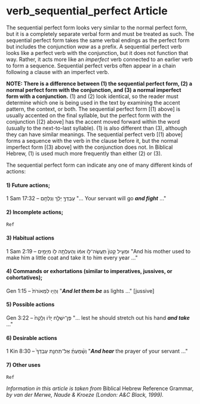 # verb_sequential_perfect Article
The sequential perfect form looks very similar to the normal perfect form, but it is a completely separate verbal form and must be treated as such. The sequential perfect form takes the same verbal endings as the perfect form but includes the conjunction *waw* as a prefix. A sequential perfect verb looks like a perfect verb with the conjunction, but it does not function that way. Rather, it acts more like an *imperfect* verb connected to an earlier verb to form a sequence. Sequential perfect verbs often appear in a chain following a clause with an imperfect verb.

**NOTE: There is a difference between (1) the sequential perfect form, (2) a normal perfect form with the conjunction, and (3) a normal imperfect form with a conjunction.** (1) and (2) look identical, so the reader must determine which one is being used in the text by examining the accent pattern, the context, or both.  The sequential perfect form [(1) above] is usually accented on the final syllable, but the perfect form with the conjunction [(2) above] has the accent moved forward within the word (usually to the next-to-last syllable). (1) is also different than (3), although they can have similar meanings.  The sequential perfect verb [(1) above] forms a sequence with the verb in the clause before it, but the normal imperfect form [(3) above] with the conjunction does not. In Biblical Hebrew, (1) is used much more frequently than either (2) or (3).

The sequential perfect form can indicate any one of many different kinds of actions:

#### **1) Future actions;**
1 Sam 17:32 –  עַבְדְּךָ֣ יֵלֵ֔ךְ וְנִלְחַ֖ם  "... Your servant will go ***and fight*** ..."
    
#### **2) Incomplete actions;**

    Ref

#### **3) Habitual actions**
1 Sam 2:19 –  וּמְעִ֤יל קָטֹן֙ תַּעֲשֶׂה־לּ֣וֹ אִמּ֔וֹ וְהַעַלְתָ֥ה ל֖וֹ מִיָּמִ֣ים  "And his mother used to make him a little coat and take it to him every year ..."


#### **4) Commands or exhortations (similar to imperatives, jussives, or cohortatives);**


Gen 1:15 –  וְהָי֤וּ לִמְאוֹרֹת֙   "***And let them be*** as lights ..." [jussive]


#### **5) Possible actions**
Gen 3:22 –  פֶּן־יִשְׁלַ֣ח יָד֗וֹ וְלָקַח֙  "... lest he should stretch out his hand ***and take*** ..."  


#### **6) Desirable actions**
1 Kin 8:30 –  וְשָׁ֨מַעְתָּ֜ אֶל־תְּחִנַּ֤ת עַבְדְּךָ֙  "***And hear*** the prayer of your servant ..."


#### **7) Other uses**

    Ref


*Information in this article is taken from* Biblical Hebrew Reference Grammar, *by van der Merwe, Naude & Kroeze (London: A&C Black, 1999).*
  